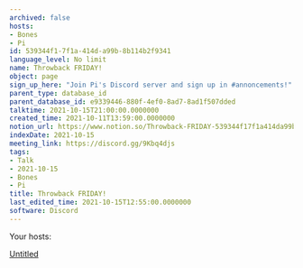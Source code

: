 ```yaml
---
archived: false
hosts:
- Bones
- Pi
id: 539344f1-7f1a-414d-a99b-8b114b2f9341
language_level: No limit
name: Throwback FRIDAY!
object: page
sign_up_here: "Join Pi's Discord server and sign up in #annoncements!"
parent_type: database_id
parent_database_id: e9339446-880f-4ef0-8ad7-8ad1f507dded
talktime: 2021-10-15T21:00:00.0000000
created_time: 2021-10-11T13:59:00.0000000
notion_url: https://www.notion.so/Throwback-FRIDAY-539344f17f1a414da99b8b114b2f9341
indexDate: 2021-10-15
meeting_link: https://discord.gg/9Kbq4djs
tags:
- Talk
- 2021-10-15
- Bones
- Pi
title: Throwback FRIDAY!
last_edited_time: 2021-10-15T12:55:00.0000000
software: Discord
---
```




Your hosts:

[Untitled](https://www.notion.so/482e61b02b9c4456b2b4fe86bb7544c6)   





